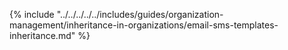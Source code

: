 {% include "../../../../../includes/guides/organization-management/inheritance-in-organizations/email-sms-templates-inheritance.md" %}
